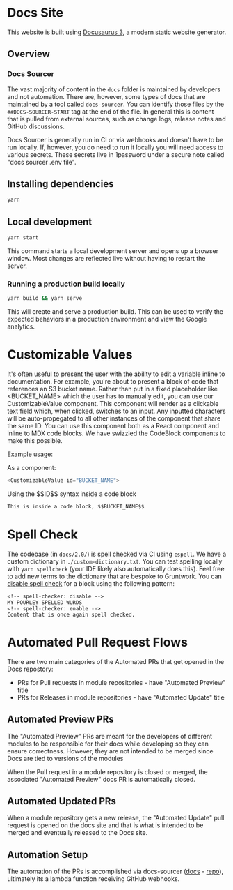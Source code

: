 # Docs Site

This website is built using [Docusaurus 3](https://docusaurus.io/), a modern
static website generator.

## Overview

### Docs Sourcer

The vast majority of content in the `docs` folder is maintained by developers and not automation.
There are, however, some types of docs that are maintained by a tool called `docs-sourcer`. You can
identify those files by the `##DOCS-SOURCER-START` tag at the end of the file. In general
this is content that is pulled from external sources, such as change logs, release notes and
GitHub discussions.

Docs Sourcer is generally run in CI or via webhooks and doesn't have to be run locally. If, however, you do need
to run it locally you will need access to various secrets.  These secrets live in 1password under a secure note called
"docs sourcer .env file".

## Installing dependencies

```sh
yarn
```

## Local development

```sh
yarn start
```

This command starts a local development server and opens up a browser window.
Most changes are reflected live without having to restart the server.

### Running a production build locally

```sh
yarn build && yarn serve
```

This will create and serve a production build. This can be used to verify the
expected behaviors in a production environment and view the Google analytics.

# Customizable Values

It's often useful to present the user with the ability to edit a variable inline to documentation.  For example, you're about to present a block of code that references an S3 bucket name.  Rather than put in a fixed placeholder like <BUCKET_NAME> which the user has to manually edit, you can use our CustomizableValue component.  This component will render as a clickable text field which, when clicked, switches to an input. Any inputted characters will be auto-propegated to all other instances of the component that share the same ID.  You can use this component both as a React component and inline to MDX code blocks.  We have swizzled the CodeBlock components to make this possible.

Example usage:

As a component:
```js
<CustomizableValue id="BUCKET_NAME">
```

Using the \$\$ID\$\$ syntax inside a code block
```md
This is inside a code block, $$BUCKET_NAME$$
```
# Spell Check
The codebase (in `docs/2.0/`) is spell checked via CI using `cspell`.  We have a custom dictionary in `./custom-dictionary.txt`.  You can test spelling locally with `yarn spellcheck` (your IDE likely also automatically does this).  Feel free to add new terms to the dictionary that are bespoke to Gruntwork.  You can [disable spell check](https://cspell.org/configuration/document-settings/) for a block using the following pattern:
```
<!-- spell-checker: disable -->
MY POURLEY SPELLED WURDS
<!-- spell-checker: enable -->
Content that is once again spell checked.
```

# Automated Pull Request Flows
There are two main categories of the Automated PRs that get opened in the Docs repostory:
* PRs for Pull requests in module repositories - have "Automated Preview" title
* PRs for Releases in module repositories - have "Automated Update" title

## Automated Preview PRs
The "Automated Preview" PRs are meant for the developers of different modules to be responsible for their docs while developing so they can ensure correctness. However, they are not intended to be merged since Docs are tied to versions of the modules

When the Pull request in a module repository is closed or merged, the associated "Automated Preview" docs PR is automatically closed.

## Automated Updated PRs
When a module repository gets a new release, the "Automated Update" pull request is opened on the docs site and that is what is intended to be merged and eventually released to the Docs site.

## Automation Setup
The automation of the PRs is accomplished via docs-sourcer ([docs](https://github.com/gruntwork-io-team/dogfood-infrastructure-live/blob/main/OPERATOR.md#docs-sourcer) - [repo](https://github.com/gruntwork-io/docs-sourcer)), ultimately its a lambda function receiving GitHub webhooks.